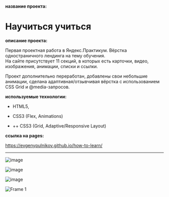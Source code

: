 **название проекта:**
# Научиться учиться

**описание проекта:**

Первая проектная работа в Яндекс.Практикум. Вёрстка одностраничного лендинга на тему обучения.\
На сайте присутствует 11 секций, в которых есть карточки, видео, изображения, анимации, списки и ссылки.

Проект дополнительно переработан, добавлены свои небольшие анимации, сделана адаптивная/отзывчивая вёрстка с использованием CSS Grid и @media-запросов.

**используемые технологии:**

* HTML5, 
* CSS3 (Flex, Animations)

* ++ CSS3 (Grid, Adaptive/Responsive Layout)

**ссылка на pages:**

https://evgenypulnikov.github.io/how-to-learn/

___

![image](https://user-images.githubusercontent.com/51275060/163452148-d27cacfa-61f9-4081-b472-d5c31a7726ac.png)

![image](https://user-images.githubusercontent.com/51275060/163680115-e478c621-e5fc-4e5f-b508-a96756bc1814.png)

![image](https://user-images.githubusercontent.com/51275060/163680096-ea797d02-d589-4343-b9ae-f30a17aad5bc.png)

![Frame 1](https://user-images.githubusercontent.com/51275060/163680567-59f7b08a-c89b-43ce-ace6-97799ab4a064.jpg)
